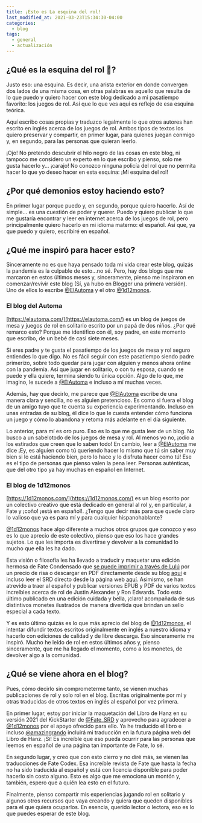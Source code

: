 ```yaml
---
title: ¡Esto es La esquina del rol!
last_modified_at: 2021-03-23T15:34:30-04:00
categories:
  - blog
tags:
  - general
  - actualización
---
```


## ¿Qué es la esquina del rol 🎲?
Justo eso: una esquina. Es decir, una arista exterior en donde convergen dos lados de una misma cosa, en otras palabras es aquello que resulta de lo que puedo y quiero hacer con este blog dedicado a mi pasatiempo favorito: los juegos de rol. Así que lo que ves aquí es reflejo de esa esquina teórica. 

Aquí escribo cosas propias y traduzco legalmente lo que otros autores han escrito en inglés acerca de los juegos de rol. Ambos tipos de textos los quiero preservar y compartir, en primer lugar, para quienes juegan conmigo y, en segundo, para las personas que quieran leerlo. 

¡Ojo! No pretendo descubrir el hilo negro de las cosas en este blog, ni tampoco me considero un experto en lo que escribo y pienso, solo me gusta hacerlo y... ¡carajo! No conozco ninguna policía del rol que no permita hacer lo que yo deseo hacer en esta esquina: ¡Mi esquina del rol!

## ¿Por qué demonios estoy haciendo esto?
En primer lugar porque puedo y, en segundo, porque quiero hacerlo. Así de simple... es una cuestión de poder y querer. Puedo y quiero publicar lo que me gustaría encontrar y leer en internet acerca de los juegos de rol, pero principalmente quiero hacerlo en mi idioma materno: el español. Así que, ya que puedo y quiero, escribiré en español.

## ¿Qué me inspiró para hacer esto?
Sinceramente no es que haya pensado toda mi vida crear este blog, quizás la pandemia es la culpable de esto...no sé. Pero, hay dos blogs que me marcaron en estos últimos meses y, sinceramente, pienso me inspiraron en comenzar/revivir este blog (Sí, ya hubo en Blogger una primera versión). Uno de ellos lo escribe [@ElAutoma](http://twitter.com/ElAutoma) y el otro [@1d12monos](http://twitter.com/1d12monos).

### El blog del Automa
[https://elautoma.com/](https://elautoma.com/) es un blog de juegos de mesa y juegos de rol en solitario escrito por un papá de dos niños. ¿Por qué remarco esto? Porque me identifico con él, soy padre, en este momento que escribo, de un bebé de casi siete meses. 

Si eres padre y te gusta el pasatiempo de los juegos de mesa y rol seguro entiendes lo que digo. No es fácil seguir con este pasatiempo siendo padre primerizo, sobre todo quedar para jugar con alguien y menos ahora online con la pandemia. Así que jugar en solitario, o con tu esposa, cuando se puede y ella quiere, termina siendo tu única opción. Algo de lo que, me imagino, le sucede a [@ElAutoma](http://twitter.com/ElAutoma) e incluso a mí muchas veces.

Además, hay que decirlo, me parece que [@ElAutoma](http://twitter.com/ElAutoma) escribe de una manera clara y sencilla, no es alguien pretencioso. Es como si fuera el blog de un amigo tuyo que te cuenta su experiencia experimentando. Incluso en unas entradas de su blog, él dice lo que le cuesta entender cómo funciona un juego y cómo lo abandona y retoma más adelante en el día siguiente.

Lo anterior, para mí es oro puro. Eso es lo que me gusta leer de un blog. No busco a un sabelotodo de los juegos de mesa y rol. Al menos yo no, ¡odio a los estirados que creen que lo saben todo! En cambio, leer a [@ElAutoma](http://twitter.com/ElAutoma) me dice ¡Ey, es alguien como tú queriendo hacer lo mismo que tú sin saber muy bien si lo está haciendo bien, pero lo hace y lo disfruta hacer como tú! Ese es el tipo de personas que pienso valen la pena leer. Personas auténticas, que del otro tipo ya hay muchas en español en Internet.

### El blog de 1d12monos
[https://1d12monos.com/](https://1d12monos.com/) es un blog escrito por un colectivo creativo que está dedicado en general al rol y, en particular, a Fate y ¡coño! ¡está en español!. ¿Tengo que decir más para que quede claro lo valioso que ya es para mí y para cualquier hispanohablante? 

[@1d12monos](http://twitter.com/1d12monos) hace algo diferente a muchos otros grupos que conozco y eso es lo que aprecio de este colectivo, pienso que eso los hace grandes sujetos. Lo que les importa es divertirse y devolver a la comunidad lo mucho que ella les ha dado. 

Esta visión o filosofía les ha llevado a traducir y maquetar una edición hermosa de Fate Condensado que [se puede imprimir a través de Lulú](https://www.lulu.com/en/en/shop/fred-hicks-and-lara-turner-and-pk-sullivan-and-miguel-a-gonz%C3%A1lez/fate-condensado/paperback/product-g4q84m.html?page=1&amp;pageSize=4) por un precio de risa o descargar en PDF directamente desde su blog [aquí](https://1d12monos.com/download/descargar-fate-condensado-pdf/) e incluso leer el SRD directo desde la página web [aquí](https://fate.1d12monos.com/). Asimismo, se han atrevido a traer al español y publicar versiones EPUB y PDF de varios textos increíbles acerca de rol de Justin Alexander y Ron Edwards. Todo esto último publicado en una edición cuidada y bella, ¡claro! acompañada de sus distintivos monetes ilustrados de manera divertida que brindan un sello especial a cada texto.

Y es esto último quizás es lo que más aprecio del blog de [@1d12monos](http://twitter.com/1d12monos), el intentar difundir textos escritos originalmente en inglés a nuestro idioma y hacerlo con ediciones de calidad y de libre descarga.  Eso sinceramente me inspiró. Mucho he leído de rol en estos últimos años y, pienso sinceramente, que me ha llegado el momento, como a los monetes, de devolver algo a la comunidad. 

## ¿Qué se viene ahora en el blog?
Pues, cómo decirlo sin comprometerme tanto, se vienen muchas publicaciones de rol y solo rol en el blog. Escritas originalmente por mí y otras traducidas de otros textos en inglés al español por vez primera.

En primer lugar, estoy por iniciar la maquetación del Libro de Hanz en su versión 2021 del KickStarter de [@Fate_SRD](https://twitter.com/Fate_SRD) y aprovecho para agradecer a [@1d12monos](http://twitter.com/1d12monos) por el apoyo ofrecido para ello. Ya he traducido el libro e incluso [@amazingrando](https://twitter.com/amazingrando) incluirá mi traducción en la futura página web del Libro de Hanz. ¡Sí! Es increíble que eso pueda ocurrir para las personas que leemos en español de una página tan importante de Fate, lo sé.

En segundo lugar, y creo que con esto cierro y no diré más, se vienen las traducciones de Fate Codex. Esa increíble revista de Fate que hasta la fecha no ha sido traducida al español y está con licencia disponible para poder hacerlo sin costo alguno. Esto es algo que me emociona un montón y, también, espero que a quién lea esto en el futuro. 

Finalmente, pienso compartir mis experiencias jugando rol en solitario y algunos otros recursos que vaya creando y quiera que queden disponibles para el que quiera ocuparlos. En esencia, querido lector o lectora, eso es lo que puedes esperar de este blog. 
